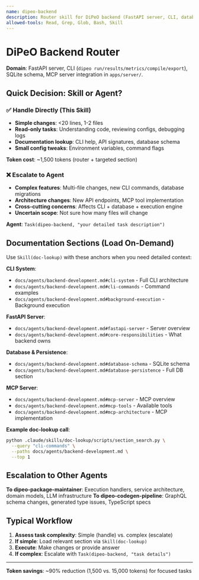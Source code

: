 ```yaml
---
name: dipeo-backend
description: Router skill for DiPeO backend (FastAPI server, CLI, database, MCP integration). Use when task mentions CLI commands, server endpoints, database queries, or MCP tools. For simple tasks, handle directly; for complex work, escalate to dipeo-backend agent.
allowed-tools: Read, Grep, Glob, Bash, Skill
---
```


# DiPeO Backend Router

**Domain**: FastAPI server, CLI (`dipeo run/results/metrics/compile/export`), SQLite schema, MCP server integration in `apps/server/`.

## Quick Decision: Skill or Agent?

### ✅ Handle Directly (This Skill)
- **Simple changes**: <20 lines, 1-2 files
- **Read-only tasks**: Understanding code, reviewing configs, debugging logs
- **Documentation lookup**: CLI help, API signatures, database schema
- **Small config tweaks**: Environment variables, command flags

**Token cost**: ~1,500 tokens (router + targeted section)

### ❌ Escalate to Agent
- **Complex features**: Multi-file changes, new CLI commands, database migrations
- **Architecture changes**: New API endpoints, MCP tool implementation
- **Cross-cutting concerns**: Affects CLI + database + execution engine
- **Uncertain scope**: Not sure how many files will change

**Agent**: `Task(dipeo-backend, "your detailed task description")`

## Documentation Sections (Load On-Demand)

Use `Skill(doc-lookup)` with these anchors when you need detailed context:

**CLI System**:
- `docs/agents/backend-development.md#cli-system` - Full CLI architecture
- `docs/agents/backend-development.md#cli-commands` - Command examples
- `docs/agents/backend-development.md#background-execution` - Background execution

**FastAPI Server**:
- `docs/agents/backend-development.md#fastapi-server` - Server overview
- `docs/agents/backend-development.md#core-responsibilities` - What backend owns

**Database & Persistence**:
- `docs/agents/backend-development.md#database-schema` - SQLite schema
- `docs/agents/backend-development.md#database-persistence` - Full DB section

**MCP Server**:
- `docs/agents/backend-development.md#mcp-server` - MCP overview
- `docs/agents/backend-development.md#mcp-tools` - Available tools
- `docs/agents/backend-development.md#mcp-architecture` - MCP implementation

**Example doc-lookup call**:
```bash
python .claude/skills/doc-lookup/scripts/section_search.py \
  --query "cli-commands" \
  --paths docs/agents/backend-development.md \
  --top 1
```

## Escalation to Other Agents

**To dipeo-package-maintainer**: Execution handlers, service architecture, domain models, LLM infrastructure
**To dipeo-codegen-pipeline**: GraphQL schema changes, generated type issues, TypeScript specs

## Typical Workflow

1. **Assess task complexity**: Simple (handle) vs. complex (escalate)
2. **If simple**: Load relevant section via `Skill(doc-lookup)`
3. **Execute**: Make changes or provide answer
4. **If complex**: Escalate with `Task(dipeo-backend, "task details")`

---

**Token savings**: ~90% reduction (1,500 vs. 15,000 tokens) for focused tasks
